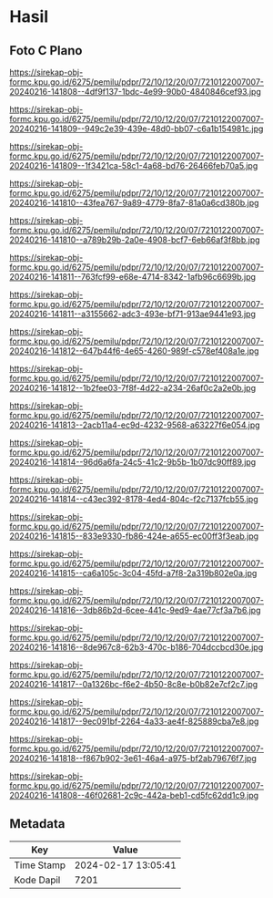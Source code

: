 # Hasil

## Foto C Plano

https://sirekap-obj-formc.kpu.go.id/6275/pemilu/pdpr/72/10/12/20/07/7210122007007-20240216-141808--4df9f137-1bdc-4e99-90b0-4840846cef93.jpg

https://sirekap-obj-formc.kpu.go.id/6275/pemilu/pdpr/72/10/12/20/07/7210122007007-20240216-141809--949c2e39-439e-48d0-bb07-c6a1b154981c.jpg

https://sirekap-obj-formc.kpu.go.id/6275/pemilu/pdpr/72/10/12/20/07/7210122007007-20240216-141809--1f3421ca-58c1-4a68-bd76-26466feb70a5.jpg

https://sirekap-obj-formc.kpu.go.id/6275/pemilu/pdpr/72/10/12/20/07/7210122007007-20240216-141810--43fea767-9a89-4779-8fa7-81a0a6cd380b.jpg

https://sirekap-obj-formc.kpu.go.id/6275/pemilu/pdpr/72/10/12/20/07/7210122007007-20240216-141810--a789b29b-2a0e-4908-bcf7-6eb66af3f8bb.jpg

https://sirekap-obj-formc.kpu.go.id/6275/pemilu/pdpr/72/10/12/20/07/7210122007007-20240216-141811--763fcf99-e68e-4714-8342-1afb96c6699b.jpg

https://sirekap-obj-formc.kpu.go.id/6275/pemilu/pdpr/72/10/12/20/07/7210122007007-20240216-141811--a3155662-adc3-493e-bf71-913ae9441e93.jpg

https://sirekap-obj-formc.kpu.go.id/6275/pemilu/pdpr/72/10/12/20/07/7210122007007-20240216-141812--647b44f6-4e65-4260-989f-c578ef408a1e.jpg

https://sirekap-obj-formc.kpu.go.id/6275/pemilu/pdpr/72/10/12/20/07/7210122007007-20240216-141812--1b2fee03-7f8f-4d22-a234-26af0c2a2e0b.jpg

https://sirekap-obj-formc.kpu.go.id/6275/pemilu/pdpr/72/10/12/20/07/7210122007007-20240216-141813--2acb11a4-ec9d-4232-9568-a63227f6e054.jpg

https://sirekap-obj-formc.kpu.go.id/6275/pemilu/pdpr/72/10/12/20/07/7210122007007-20240216-141814--96d6a6fa-24c5-41c2-9b5b-1b07dc90ff89.jpg

https://sirekap-obj-formc.kpu.go.id/6275/pemilu/pdpr/72/10/12/20/07/7210122007007-20240216-141814--c43ec392-8178-4ed4-804c-f2c7137fcb55.jpg

https://sirekap-obj-formc.kpu.go.id/6275/pemilu/pdpr/72/10/12/20/07/7210122007007-20240216-141815--833e9330-fb86-424e-a655-ec00ff3f3eab.jpg

https://sirekap-obj-formc.kpu.go.id/6275/pemilu/pdpr/72/10/12/20/07/7210122007007-20240216-141815--ca6a105c-3c04-45fd-a7f8-2a319b802e0a.jpg

https://sirekap-obj-formc.kpu.go.id/6275/pemilu/pdpr/72/10/12/20/07/7210122007007-20240216-141816--3db86b2d-6cee-441c-9ed9-4ae77cf3a7b6.jpg

https://sirekap-obj-formc.kpu.go.id/6275/pemilu/pdpr/72/10/12/20/07/7210122007007-20240216-141816--8de967c8-62b3-470c-b186-704dccbcd30e.jpg

https://sirekap-obj-formc.kpu.go.id/6275/pemilu/pdpr/72/10/12/20/07/7210122007007-20240216-141817--0a1326bc-f6e2-4b50-8c8e-b0b82e7cf2c7.jpg

https://sirekap-obj-formc.kpu.go.id/6275/pemilu/pdpr/72/10/12/20/07/7210122007007-20240216-141817--9ec091bf-2264-4a33-ae4f-825889cba7e8.jpg

https://sirekap-obj-formc.kpu.go.id/6275/pemilu/pdpr/72/10/12/20/07/7210122007007-20240216-141818--f867b902-3e61-46a4-a975-bf2ab79676f7.jpg

https://sirekap-obj-formc.kpu.go.id/6275/pemilu/pdpr/72/10/12/20/07/7210122007007-20240216-141808--46f02681-2c9c-442a-beb1-cd5fc62dd1c9.jpg


## Metadata

| Key        | Value               |
| ---------- | ------------------- |
| Time Stamp | 2024-02-17 13:05:41 |
| Kode Dapil | 7201                |



